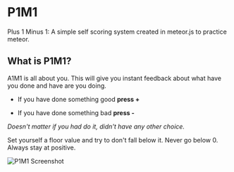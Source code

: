 # P1M1
Plus 1 Minus 1: A simple self scoring system created in meteor.js to practice meteor.



## What is P1M1?
A1M1 is all about you. This will give you instant feedback about what have you done and have are you doing. 

  * If you have done something good **press +**

  * If you have done something bad **press -**

*Doesn't matter if you had do it, didn't have any other choice.*

Set yourself a floor value and try to don't fall below it. Never go below 0. Always stay at positive.

![](http://image.prntscr.com/image/1c6082068a6b46fd85cea66e76fb2f27.jpg "P1M1 Screenshot")


